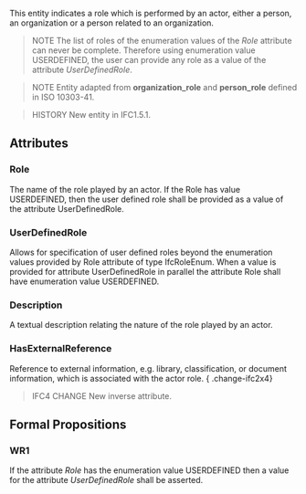 This entity indicates a role which is performed by an actor, either a person, an organization or a person related to an organization.

<!-- end of short definition -->


> NOTE The list of roles of the enumeration values of the _Role_ attribute can never be complete. Therefore using enumeration value USERDEFINED, the user can provide any role as a value of the attribute _UserDefinedRole_.

> NOTE Entity adapted from **organization_role** and **person_role** defined in ISO 10303-41.

> HISTORY New entity in IFC1.5.1.

## Attributes

### Role
The name of the role played by an actor. If the Role has value USERDEFINED, then
the user defined role shall be provided as a value of the attribute UserDefinedRole.

### UserDefinedRole
Allows for specification of user defined roles beyond the
enumeration values provided by Role attribute of type IfcRoleEnum.
When a value is provided for attribute UserDefinedRole in parallel
the attribute Role shall have enumeration value USERDEFINED.

### Description
A textual description relating the nature of the role played by an actor.

### HasExternalReference
Reference to external information, e.g. library, classification, or document information, which is associated with the actor role.
{ .change-ifc2x4}
> IFC4 CHANGE New inverse attribute.

## Formal Propositions

### WR1
If the attribute _Role_ has the enumeration value USERDEFINED then a value for the attribute _UserDefinedRole_ shall be asserted.
